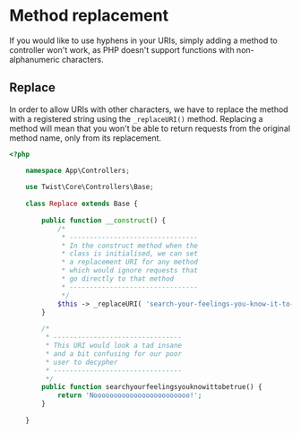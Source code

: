 # Method replacement

If you would like to use hyphens in your URIs, simply adding a method to controller won't work, as PHP doesn't support functions with non-alphanumeric characters.

## Replace

In order to allow URIs with other characters, we have to replace the method with a registered string using the `_replaceURI()` method. Replacing a method will mean that you won't be able to return requests from the original method name, only from its replacement.

```php
<?php

    namespace App\Controllers;
    
    use Twist\Core\Controllers\Base;
    
    class Replace extends Base {
    
        public function __construct() {
            /*
             * --------------------------------
             * In the construct method when the
             * class is initialised, we can set
             * a replacement URI for any method
             * which would ignore requests that
             * go directly to that method
             * --------------------------------
             */
            $this -> _replaceURI( 'search-your-feelings-you-know-it-to-be-true', 'searchyourfeelingsyouknowittobetrue' );
        }
    
        /*
         * --------------------------------
         * This URI would look a tad insane
         * and a bit confusing for our poor
         * user to decypher
         * --------------------------------
         */
        public function searchyourfeelingsyouknowittobetrue() {
            return 'Noooooooooooooooooooooooo!';
        }
        
    }
```